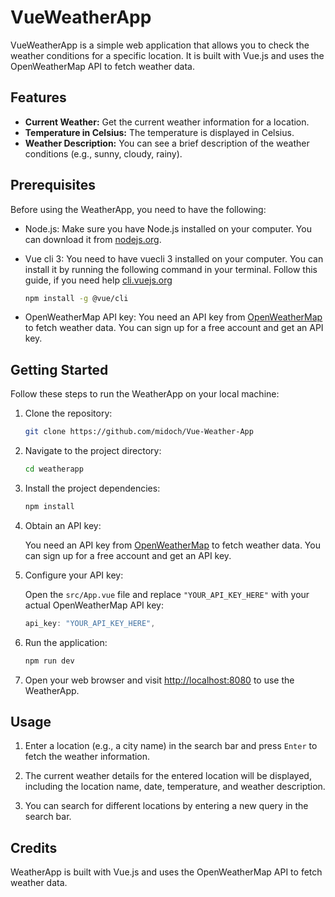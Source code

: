 # VueWeatherApp

VueWeatherApp is a simple web application that allows you to check the weather conditions for a specific location. It is built with Vue.js and uses the OpenWeatherMap API to fetch weather data.

## Features

- **Current Weather:** Get the current weather information for a location.
- **Temperature in Celsius:** The temperature is displayed in Celsius.
- **Weather Description:** You can see a brief description of the weather conditions (e.g., sunny, cloudy, rainy).

## Prerequisites

Before using the WeatherApp, you need to have the following:

- Node.js: Make sure you have Node.js installed on your computer. You can download it from [nodejs.org](https://nodejs.org/).
- Vue cli 3: You need to have vuecli 3 installed on your computer. You can install it by running the following command in your terminal. Follow this guide, if you need help [cli.vuejs.org](https://cli.vuejs.org/guide/installation.html)

  ```bash
  npm install -g @vue/cli
  ```

- OpenWeatherMap API key: You need an API key from [OpenWeatherMap](https://openweathermap.org/api) to fetch weather data. You can sign up for a free account and get an API key.

## Getting Started

Follow these steps to run the WeatherApp on your local machine:

1. Clone the repository:

   ```bash
   git clone https://github.com/midoch/Vue-Weather-App
   ```

2. Navigate to the project directory:

   ```bash
   cd weatherapp
   ```

3. Install the project dependencies:

   ```bash
   npm install
   ```

4. Obtain an API key:

   You need an API key from [OpenWeatherMap](https://openweathermap.org/api) to fetch weather data. You can sign up for a free account and get an API key.

5. Configure your API key:

   Open the `src/App.vue` file and replace `"YOUR_API_KEY_HERE"` with your actual OpenWeatherMap API key:

   ```javascript
   api_key: "YOUR_API_KEY_HERE",
   ```

6. Run the application:

   ```bash
   npm run dev
   ```

7. Open your web browser and visit [http://localhost:8080](http://localhost:8080) to use the WeatherApp.

## Usage

1. Enter a location (e.g., a city name) in the search bar and press `Enter` to fetch the weather information.

2. The current weather details for the entered location will be displayed, including the location name, date, temperature, and weather description.

3. You can search for different locations by entering a new query in the search bar.

## Credits

WeatherApp is built with Vue.js and uses the OpenWeatherMap API to fetch weather data.
